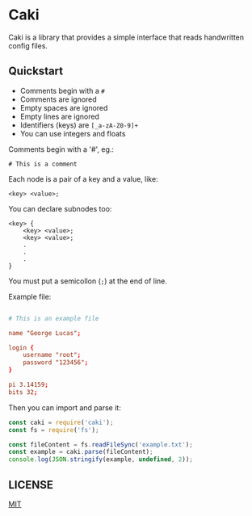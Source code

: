 # Caki

Caki is a library that provides a simple interface that reads handwritten config files.

## Quickstart

* Comments begin with a `#`
* Comments are ignored
* Empty spaces are ignored
* Empty lines are ignored
* Identifiers (keys) are `[_a-zA-Z0-9]+`
* You can use integers and floats

Comments begin with a '#', eg.:

```
# This is a comment
```

Each node is a pair of a key and a value, like:

```
<key> <value>;
```

You can declare subnodes too:

```
<key> {
	<key> <value>;
	<key> <value>;
	.
	.
	.
}
```

You must put a semicollon (`;`) at the end of line.

Example file:

```conf

# This is an example file

name "George Lucas";

login {
	username "root";
	password "123456";
}

pi 3.14159;
bits 32;

```

Then you can import and parse it:

```js
const caki = require('caki');
const fs = require('fs');

const fileContent = fs.readFileSync('example.txt');
const example = caki.parse(fileContent);
console.log(JSON.stringify(example, undefined, 2));
```

## LICENSE

[MIT](./LICENSE)